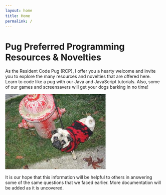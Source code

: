 ```yaml
---
layout: home
title: Home
permalink: /
---
```


# Pug Preferred Programming Resources & Novelties

As the Resident Code Pug (RCP), I offer you a hearty welcome and invite you to explore the many resources and novelties that are offered here. Learn to code like a pug with our Java and JavaScript tutorials. Also, some of our games and screensavers will get your dogs barking in no time!

![CodePug Dog](/assets/images/site-content.jpg)

It is our hope that this information will be helpful to others in answering some of the same questions that we faced earlier.  More documentation will be added as it is uncovered.
